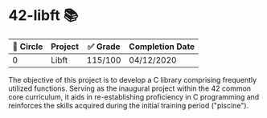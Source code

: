 # 42-libft :books:

| :large_blue_circle: Circle | Project | :white_check_mark: Grade | Completion Date |
| --- | --- | --- | --- |
| 0 | Libft | 115/100 | 04/12/2020 |

The objective of this project is to develop a C library comprising frequently utilized functions. Serving as the inaugural project within the 42 common core curriculum, it aids in re-establishing proficiency in C programming and reinforces the skills acquired during the initial training period ("piscine").


